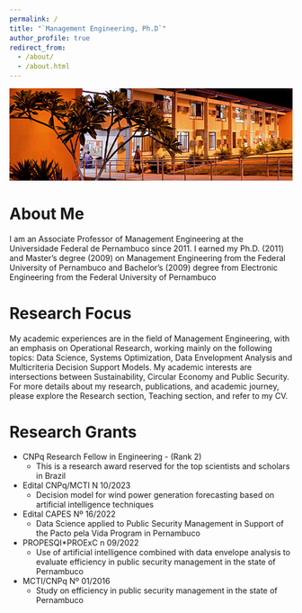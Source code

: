 ```yaml
---
permalink: /
title: "`Management Engineering, Ph.D`"
author_profile: true
redirect_from: 
  - /about/
  - /about.html
---
```


<img src="images/CAA-Passarinho-ASCOM.jpg" alt="alt text" title="CAA" />


About Me
======

I am an Associate Professor of Management Engineering at the Universidade Federal de Pernambuco since 2011. I earned my Ph.D. (2011) and Master’s  degree (2009) on Management Engineering from the Federal University of Pernambuco and Bachelor’s (2009) degree from Electronic Engineering from the Federal University of Pernambuco

Research Focus
======

My academic experiences are in the field of Management Engineering, with an emphasis on Operational Research, working mainly on the following topics: Data Science, Systems Optimization, Data Envelopment Analysis and Multicriteria Decision Support Models. My academic interests are intersections between Sustainability, Circular Economy and Public Security.
For more details about my research, publications, and academic journey, please explore the Research section, Teaching section, and refer to my CV.

Research Grants
======
* CNPq Research Fellow in Engineering - (Rank 2)
  * This is a research award reserved for the top scientists and scholars in Brazil
* Edital CNPq/MCTI N 10/2023
  * Decision model for wind power generation forecasting based on artificial intelligence techniques
* Edital CAPES Nº 16/2022
  * Data Science applied to Public Security Management in Support of the Pacto pela Vida Program in Pernambuco
* PROPESQI*PROExC n 09/2022
  * Use of artificial intelligence combined with data envelope analysis to evaluate efficiency in public security management in the state of Pernambuco
* MCTI/CNPq Nº 01/2016
  * Study on efficiency in public security management in the state of Pernambuco


